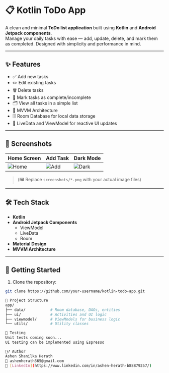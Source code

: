 # 📋 Kotlin ToDo App

A clean and minimal **ToDo list application** built using **Kotlin** and **Android Jetpack components**.  
Manage your daily tasks with ease — add, update, delete, and mark them as completed. Designed with simplicity and performance in mind.

---

## ✨ Features

- ✅ Add new tasks
- ✏️ Edit existing tasks
- 🗑️ Delete tasks
- 📌 Mark tasks as complete/incomplete
- 🗂️ View all tasks in a simple list
- 🧠 MVVM Architecture
- 🗄️ Room Database for local data storage
- 🔄 LiveData and ViewModel for reactive UI updates

---

## 📱 Screenshots

| Home Screen | Add Task | Dark Mode |
|------------|----------|-----------|
| ![Home](screenshots/home.png) | ![Add](screenshots/add.png) | ![Dark](screenshots/dark.png) |

> (🖼️ Replace `screenshots/*.png` with your actual image files)

---

## 🛠️ Tech Stack

- **Kotlin**
- **Android Jetpack Components**
  - ViewModel
  - LiveData
  - Room
- **Material Design**
- **MVVM Architecture**

---

## 🚀 Getting Started

1. Clone the repository:

```bash
git clone https://github.com/your-username/kotlin-todo-app.git

📁 Project Structure
app/
├── data/           # Room database, DAOs, entities
├── ui/             # Activities and UI logic
├── viewmodel/      # ViewModels for business logic
└── utils/          # Utility classes

🧪 Testing
Unit tests coming soon...
UI testing can be implemented using Espresso

🙋‍♂️ Author
Ashen Shanilka Herath
📧 ashenherath365@gmail.com
🔗 [LinkedIn](https://www.linkedin.com/in/ashen-herath-b88879257/)



